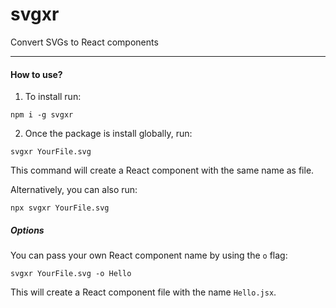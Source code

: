 # svgxr

Convert SVGs to React components

---

#### How to use?

1. To install run:

```
npm i -g svgxr
```

2. Once the package is install globally, run:

```
svgxr YourFile.svg
```

This command will create a React component with the same name as file.

Alternatively, you can also run:

```
npx svgxr YourFile.svg
```

##### Options

You can pass your own React component name by using the `o` flag:

```
svgxr YourFile.svg -o Hello
```

This will create a React component file with the name `Hello.jsx`.
